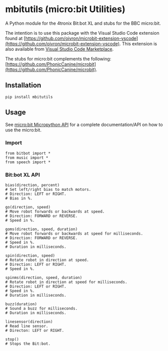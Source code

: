 # mbitutils (micro:bit Utilities)

A Python module for the 4tronix Bit:bot XL and stubs for the BBC micro:bit.

The intention is to use this package with the Visual Studio Code extension found at [https://github.com/oivron/microbit-extension-vscode](https://github.com/oivron/microbit-extension-vscode). This extension is also available from [Visual Studio Code Marketplace](https://marketplace.visualstudio.com/).

The stubs for micro:bit complements the following: [https://github.com/PhonicCanine/microbit](https://github.com/PhonicCanine/microbit).

## Installation
```pip install mbitutils```

## Usage
See [micro:bit Micropython API](https://microbit-micropython.readthedocs.io/en/latest/microbit_micropython_api.html) for a complete documentation/API on how to use the micro:bit.

### Import
```
from bitbot import *
from music import *
from speech import *
```

### Bit:bot XL API
```
bias(direction, percent)
# Set left/right bias to match motors.
# Direction: LEFT or RIGHT.
# Bias in %.
```

```
go(direction, speed)
# Move robot forwards or backwards at speed.
# Direction: FORWARD or REVERSE.
# Speed in %.
```

```
goms(direction, speed, duration)
# Move robot forwards or backwards at speed for milliseconds.
# Direction: FORWARD or REVERSE.
# Speed in %.
# Duration in milliseconds.
```

```
spin(direction, speed)
# Rotate robot in direction at speed.
# Direction: LEFT or RIGHT.
# Speed in %.
```

```
spinms(direction, speed, duration)
# Rotate robot in direction at speed for milliseconds.
# Direction: LEFT or RIGHT.
# Speed in %.
# Duration in milliseconds.
```

```
buzz(duration)
# Sound a buzz for milliseconds.
# Duration in milliseconds.
```

```
linesensor(direction)
# Read line sensor.
# Directon: LEFT or RIGHT.
```

```
stop()
# Stops the Bit:bot.
```
